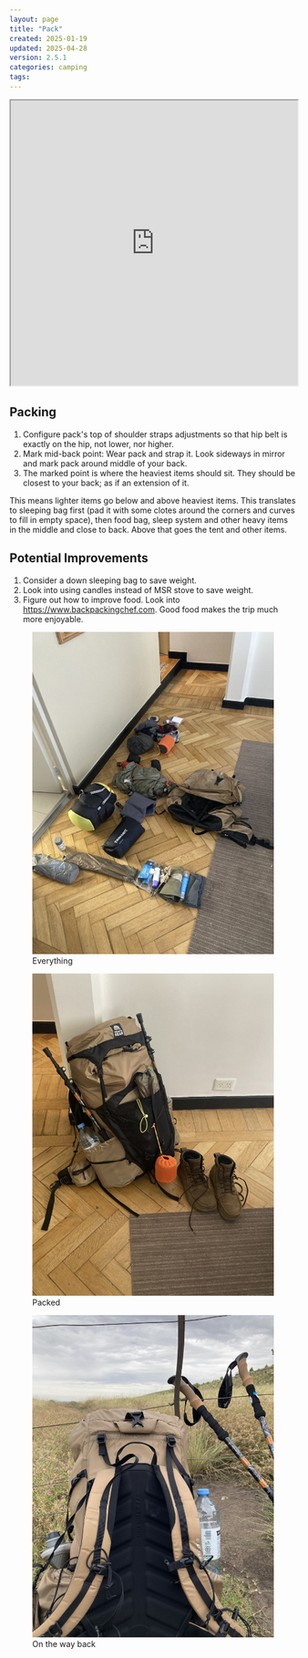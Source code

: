```yaml
---
layout: page
title: "Pack"
created: 2025-01-19
updated: 2025-04-28
version: 2.5.1
categories: camping
tags:
---
```


<iframe src="https://docs.google.com/spreadsheets/d/e/2PACX-1vSafKNjjxi7g5Ea2lAsEKDm426Jb4YdS9_7YO6ZrQL1SIGxtQ9XhluYPpzRMD7-lrg9E-kR9gSCEIlz/pubhtml?widget=true&amp;headers=false" style="width:100%; height:500px;"></iframe>

## Packing
1. Configure pack's top of shoulder straps adjustments so that hip belt is exactly on the hip, not lower, nor higher.
2. Mark mid-back point: Wear pack and strap it. Look sideways in mirror and mark pack around middle of your back.
3. The marked point is where the heaviest items should sit. They should be closest to your back; as if an extension of it.

This means lighter items go below and above heaviest items. This translates to sleeping bag first (pad it with some clotes around the corners and curves to fill in empty space), then food bag, sleep system and other heavy items in the middle and close to back. Above that goes the tent and other items.

## Potential Improvements
1. Consider a down sleeping bag to save weight.
2. Look into using candles instead of MSR stove to save weight.
3. Figure out how to improve food. Look into https://www.backpackingchef.com. Good food makes the trip much more enjoyable.



<figure>
    <img src="assets/la-ventana-pack-items.JPG">
    <figcaption>Everything</figcaption>
</figure>

<figure>
    <img src="assets/la-ventana-pack-packed.JPG">
    <figcaption>Packed</figcaption>
</figure>

<figure>
    <img src="assets/la-ventana-pack-trip.JPG">
    <figcaption>On the way back</figcaption>
</figure>
